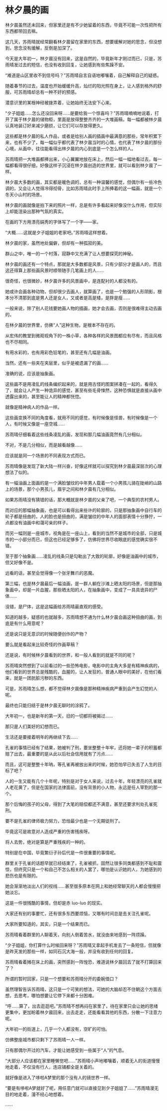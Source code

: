 # 林夕晨的画

林夕晨虽然还未回来，但家里还是有不少她留着的东西，毕竟不可能一次性把所有东西都带回去嘛。

这几天，苏雨晴就经常翻看林夕晨留在家里的东西，想要缓解对她的思念，但没想到，思念没有缓解，反倒是加深了。

今天是大年初一，林夕晨没有回来，这是自然的，毕竟新年才刚过而已，只是，苏雨晴发过去的短信，也没有收到回复，让她感到有些焦躁不安。

“难道是山区里收不到信号吗？”苏雨晴自言自语地嘟嚷着，自己解释自己的疑惑。

随着春节的过去，温度也开始缓缓升高，灿烂的阳光照在身上，让人感到格外的舒服，可苏雨晴却总有一种不好的预感。

潜意识里的某根神经被拨弄着，让她始终无法安下心来。

“夕子姐姐……怎么还没回来呀……是要给我一个惊喜吗？”苏雨晴喃喃地说着，打开了属于林夕晨的储物柜，里面是放得整整齐齐的一大堆画稿，每一幅都被林夕晨认真地装订好来减少磨损，让它们可以存放得更久。

这些都是林夕晨的私人作品，或者是给别人画的插画中最满意的那些，常年积累下来，也有不少了，每一幅似乎都代表了林夕晨当时的心情，也代表了林夕晨的那份心境，从画中，往往能看得出林夕晨的内心到底是一个怎么样的人。

苏雨晴把一大堆画都捧出来，小心翼翼地放在床上，然后一幅一幅地看过去，每一幅都看得很仔细，好像这样子沉浸在林夕晨创造的世界里，就可以看到林夕晨了一样。

林夕晨大多数的画，其实都是暖色调的，总有一种温馨的感觉，但偶尔有一些冷色调的，又会让人觉得冷得彻骨，比如苏雨晴此时手上所捧着的这一幅画，就是一个冬天小山村的场景。

林夕晨的画就像是拍下来的照片一样，总是有许多看起来好像没什么作用，但实际上却能渲染出那种气氛的真实。

在画的下方用漂亮娟秀的字体写了一个字——家。

“大概……这就是夕子姐姐的老家吧。”苏雨晴这样想着。

林夕晨的家，虽然地处偏僻，但却有一种孤寂的美。

群山之中，唯一的一个村落，寂静中又充满了让人想要探究的神秘。

林夕晨的画还有一个特点，那就是大多数都是风景，只有少部分才是画人的，而且这还得算上那些画风景时顺带随手几笔画上的人……

很奇怪，也很微妙，林夕晨许多的风景画中，是连配衬的人都没有的。

她或许会画各种动物，但却很少去画人，就算画了，也是一个勉强的人形阴影，根本分不清那到底是男人还是女人，又或者是高是矮，是胖是瘦……

一般来说，除了别人花钱要她画人物的插画，她才会去画，否则是很难得主动去画的。

在林夕晨的世界里，仿佛“人”这种生物，是根本不存在的。

从宏伟的教堂到微观视角下的一株小草，各种各样的风景图都应有尽有，而且风格也不尽相同。

有用水彩的，也有用彩色铅笔的，甚至还有几幅是油画。

当然，还有一些夹在夹层里，似乎是被遗漏了的画……

准确的说，应该是抽象画。

这些画不是用凌乱的线条编织起来的，就是用古怪的图案拼凑在一起的，看得久了，就会让人产生一种诡异的感觉，甚至有些毛骨悚然，这种恐惧就是直接从画中透露出来的，甚至能让人的精神都恍惚。

就像是精神病人的作品一样。

这些画变换不同的角度看，就用不同的感觉，有时候像是怪兽，有时候像是一个人，有时候又像是一座空城……

苏雨晴仔细看着这些线条凌乱的画，发现和那几幅油画竟然有几分相似。

不对，不是几分相似，而是越看越像……

应该就是同一个场景的不同表现方式而已。

苏雨晴像是发现了新大陆一样兴奋，好像这样就可以探究到林夕晨最深层次的心理想法了似的。

有一幅油画上面画的是一个满脸皱纹的中年男人载着一个小男孩儿骑在陡峭的山路上的场景，那个小男孩儿，眉宇之间和林夕晨有几分相似。

如果苏雨晴没有猜错的话，那大概就是林夕晨的父亲了吧，一个典型的农村男人。

而对应的那幅抽象画，也是可以看得出来些许的轮廓的，只是那抽象画中自行车的轮子都是扭曲的，人的脸也是扭曲的，满是皱纹的中年人的面部表情十分狰狞，一点都没有油画中和蔼可亲的样子。

而另一幅则是一座城市，视角是在一座山上，看到的当然不是城市的全部，只是城市的一小部分而已，但这也已经足够多了，仿佛将世界尽收眼底的感觉确实很不错。

至于那个抽象画……凌乱的线条只是勾勒出了大致的轮廓，好像是油画中的城市，但又好像不是。

远看的话，甚至会觉得像一个张牙舞爪的恶魔。

第三幅，也是林夕晨最后一幅油画，是一群人躺在沙滩上晒太阳的场景，但是那抽象画中，却是一片血腥，那些晒太阳的人，在抽象画中，变成了一具具诡异的尸体……

没错，是尸体，这是这幅画给苏雨晴最直观的感受。

知道的越多，疑惑的也就越多，苏雨晴想不通为什么林夕晨会画这种扭曲的画，到底是有什么用意呢？

还是说只是无意识的时候随便创作的产物？

要么就是看起来比较奇怪的作画草稿？

还是说，有时候林夕晨看到的世界，和一般人看到的就是不同的呢？

苏雨晴突然想到了以前看过的一些恐怖电影，电影中的主角大多是有精神疾病的，他们看到的世界总是残酷的，血腥的，让人发狂的，普通人眼中的美好，在他们看来，就是一团肮脏污秽的东西。

可是，苏雨晴怎么想，都不觉得林夕晨像是那种精神疾病严重到会产生幻觉的人呢。

最终也只能归结于是林夕晨无聊时的涂鸦了。

大年初一，也是新年的第一天，旧的一切都将被揭过……

那只是人们美好的幻想而已。

生活还是要接着明年的再继续下去……

孔雀的事情已经有了结果，她被判了刑，要坐整整十年牢，还将她一辈子的积蓄都赔了出去，最重要的是从此以后社会信用就有了污点……

而且，这可是整整十年呐，等孔雀再被放出来的时候，她恐怕早已失去了人生的目标了吧？

人的一生又能有几个十年呢，特别是对于女人来说，过去十年，年轻漂亮的孔雀就人老花黄了，但是在国家的法律面前，没有背景的小人物，永远是任人宰割的那一个。

那个后悔的孩子的父母，得到了大笔的赔偿都还不满意，甚至还要求判处孔雀死刑。

要不是孔雀的律师极力努力，恐怕最少也是一个无期徒刑了。

毕竟这可是故意对人造成严重的伤害残疾呀。

将人去势，绝对是算是严重残疾的一种的。

特别是在中国，毕竟繁衍子孙后代是一件很重要的事情呢。

群里关于孔雀的话题早就已经结束了，孔雀被抓，固然让很多同类都感到不耻和震惊，但终究只是一个和自己不怎么相关的人罢了，哪怕是认识她的人，为她感到的悲伤也是有限的。

她会渐渐地淡出人们的视线……甚至很多原本在网上和她经常聊天的人都会慢慢把她淡忘。

这是一件很残酷的事情，但却是赤 luo-luo 的现实。

大家还有别的事要忙，还有很多东西要烦恼，又哪有时间总是去关注孔雀呢。

大家所要知道的，其实，只是一个结果而已。

苏雨晴看着群里的人聊着天，向别人倒着苦水，就没由来地感到一阵烦躁。

“夕子姐姐，你打算什么时候回来呀？”苏雨晴又拿起手机发去了一条短信，但就像是昨天发的那些一样，如同石沉大海一般，并没有收到任何的回复。

苏雨晴看着摊在床上的画，突然感到一阵惶恐，难道说林夕晨回去了就不打算回来了？

所谓的暂时回家，只是一个想要和苏雨晴分开的委婉借口？

虽然理智告诉苏雨晴，这只是一个可笑的想法，可她的大脑却忍不住朝这个方面去想，去思考，哪怕想要让它停下来都十分困难。

“呼……算了，出去逛逛吧。”苏雨晴不想再闷在家里了，待在家里只会让她的思绪更集中，更加盼着林夕晨回来，出去走走，还能看看其他的东西，分散一下注意力呢。

大年初一的街道上，几乎一个人都没有，空旷的可怕。

仿佛整座城市都只剩下了苏雨晴一人一样。

只有那偶尔开过的汽车，才能让她感受到一些属于“人”的气息。

“大部分人应该都在家里睡懒觉吧……”苏雨晴小声地嘟嚷着，顺着无人的街道慢慢地走着，不仅没有行人，连店铺都全是关着的。

就好像是进入了哆啦A梦里的那个没有人的镜世界一样。

“要是有哆啦A梦就好了呢，用任意门就可以直接见到夕子姐姐了……”苏雨晴漫无目的地走着，漫不经心地想着。

……

